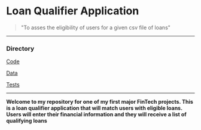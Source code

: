 # Loan Qualifier Application

>"To asses the eligibility of users for a given csv file of loans"

---
### Directory
[Code](Starter_Code/qualifier/app.py)

[Data](Start_Code/qualifier/data/daily_rate_sheet.csv)

[Tests](Starter_Code/qualifier/tests/test_qualifier.py)

---
**Welcome to my repository for one of my first major FinTech projects.
This is a loan qualifier application that will match users with eligible loans.
Users will enter their financial information and they will receive a list of qualifying loans**
